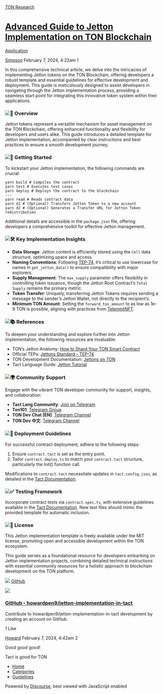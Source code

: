 [TON Research](/)

# [Advanced Guide to Jetton Implementation on TON Blockchain](/t/advanced-guide-to-jetton-implementation-on-ton-blockchain/314)

[Application](/c/application/20) 

    

[Simpson](https://tonresear.ch/u/Simpson)   February 7, 2024, 4:22am  1

In this comprehensive technical article, we delve into the intricacies of implementing Jetton tokens on the TON Blockchain, offering developers a robust template and essential guidelines for effective development and deployment. This guide is meticulously designed to assist developers in navigating through the Jetton implementation process, providing a seamless start point for integrating this innovative token system within their applications.

### [](#overview-1)![:blue_book:](https://tonresear.ch/images/emoji/twitter/blue_book.png?v=12 ":blue_book:") Overview

Jetton tokens represent a versatile mechanism for asset management on the TON Blockchain, offering enhanced functionality and flexibility for developers and users alike. This guide introduces a detailed template for Jetton implementation, accompanied by clear instructions and best practices to ensure a smooth development journey.

### [](#getting-started-2)![:rocket:](https://tonresear.ch/images/emoji/twitter/rocket.png?v=12 ":rocket:") Getting Started

To kickstart your Jetton implementation, the following commands are crucial:

```
yarn build # Compiles the contract
yarn test # Executes test cases
yarn deploy # Deploys the contract to the blockchain
---
yarn read # Reads contract data
yarn d1 # (Optional) Transfers Jetton Token to a new account
yarn d2 # (Optional) Generates a Transfer URL for Jetton Token redistribution
```

Additional details are accessible in the `package.json` file, offering developers a comprehensive toolkit for effective Jetton management.

### [](#key-implementation-insights-3)![:hammer_and_wrench:](https://tonresear.ch/images/emoji/twitter/hammer_and_wrench.png?v=12 ":hammer_and_wrench:") Key Implementation Insights

*   **Data Storage**: Jetton content is efficiently stored using the `Cell` data structure, optimizing space and access.
*   **Naming Conventions**: Following [TEP-74](https://github.com/ton-blockchain/TEPs/blob/master/text/0074-jettons-standard.md), it’s critical to use lowercase for names in `get_jetton_data()` to ensure compatibility with major explorers.
*   **Supply Management**: The `max_supply` parameter offers flexibility in controlling token issuance, though the Jetton Root Contract’s `Total Supply` remains the primary metric.
*   **Token Transfer**: Uniquely, transferring Jetton Tokens requires sending a message to the sender’s Jetton Wallet, not directly to the recipient’s.
*   **Minimum TON Amount**: Setting the `forward_ton_amount` to as low as 1e-9 TON is possible, aligning with practices from [TelemintNFT](https://github.com/TelegramMessenger/telemint).

### [](#references-4)![:books:](https://tonresear.ch/images/emoji/twitter/books.png?v=12 ":books:") References

To deepen your understanding and explore further into Jetton implementation, the following resources are invaluable:

*   TON’s Jetton Anatomy: [How to Shard Your TON Smart Contract](https://blog.ton.org/how-to-shard-your-ton-smart-contract-and-why-studying-the-anatomy-of-tons-jettons)
*   Official TEPs: [Jettons Standard - TEP-74](https://github.com/ton-blockchain/TEPs/blob/master/text/0074-jettons-standard.md)
*   TON Development Documentation: [Jettons on TON](https://docs.ton.org/develop/dapps/asset-processing/jettons)
*   Tact Language Guide: [Jetton Tutorial](https://docs.tact-lang.org/learn/jetton/jetton-3)

### [](#community-support-5)![:earth_africa:](https://tonresear.ch/images/emoji/twitter/earth_africa.png?v=12 ":earth_africa:") Community Support

Engage with the vibrant TON developer community for support, insights, and collaboration:

*   **Tact Lang Community**: [Join on Telegram](https://t.me/tactlang)
*   **Ton101**: [Telegram Group](https://t.me/ton101)
*   **TON Dev Chat \[EN\]**: [Telegram Channel](https://t.me/tondev_eng)
*   **TON Dev 中文**: [Telegram Channel](https://t.me/tondev_zh)

### [](#deployment-guidelines-6)![:ship:](https://tonresear.ch/images/emoji/twitter/ship.png?v=12 ":ship:") Deployment Guidelines

For successful contract deployment, adhere to the following steps:

1.  Ensure `contract.tact` is set as the entry point.
2.  Tailor `contract.deploy.ts` to match your `contract.tact` structure, particularly the Init() function call.

Modifications to `contract.tact` necessitate updates in `tact.config.json`, as detailed in the [Tact Documentation](https://docs.tact-lang.org/language/guides/config).

### [](#testing-framework-7)![:white_check_mark:](https://tonresear.ch/images/emoji/twitter/white_check_mark.png?v=12 ":white_check_mark:") Testing Framework

Incorporate contract tests via `contract.spec.ts`, with extensive guidelines available in the [Tact Documentation](https://docs.tact-lang.org/language/guides/debug). New test files should mimic the provided template for automatic inclusion.

### [](#license-8)![:page_facing_up:](https://tonresear.ch/images/emoji/twitter/page_facing_up.png?v=12 ":page_facing_up:") License

This Jetton implementation template is freely available under the MIT license, promoting open and accessible development within the TON ecosystem.

This guide serves as a foundational resource for developers embarking on Jetton implementation projects, combining detailed technical instructions with essential community resources for a holistic approach to blockchain development on the TON platform.

![](https://github.githubassets.com/favicons/favicon.svg) [GitHub](https://github.com/howardpen9/jetton-implementation-in-tact)

![](https://tonresear.ch/uploads/default/optimized/1X/9c28167481dae23322890cc5c08eecb2ea618a3a_2_690x345.png)

### [GitHub - howardpen9/jetton-implementation-in-tact](https://github.com/howardpen9/jetton-implementation-in-tact)

Contribute to howardpen9/jetton-implementation-in-tact development by creating an account on GitHub.

  1 Like

[Howard](https://tonresear.ch/u/Howard) February 7, 2024, 4:42am  2

Good good good!

Tact is good for TON

 

*   [Home](/)
*   [Categories](/categories)
*   [Guidelines](/guidelines)

Powered by [Discourse](https://www.discourse.org), best viewed with JavaScript enabled